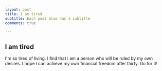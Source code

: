 ```yaml
---
layout: post
title: I am tired
subtitle: Each post also has a subtitle
comments: true

---
```


## I am tired

I'm so tired of living. I find that I am a person who will be ruled by my own desires. I hope I can achieve my own financial freedom after thirty.
Go for it!